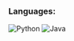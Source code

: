 ### Languages:
![Python](https://img.shields.io/badge/-Python-090909?style=for-the-badge&logo=Python&logoColor=47C5FB)
![Java](https://img.shields.io/badge/-Java-090909?style=for-the-badge&logo=Java&logoColor=F88C00)
